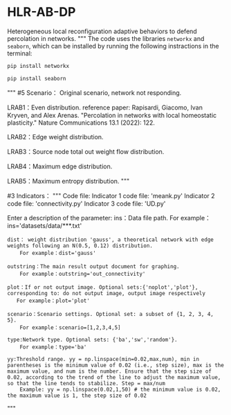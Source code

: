 # HLR-AB-DP
Heterogeneous local reconfiguration adaptive behaviors to defend percolation in networks.
"""
The code uses the libraries `networkx` and `seaborn`, which can be installed by running the following instractions in the terminal:
``` bash
pip install networkx
```
``` bash
pip install seaborn
```
"""
#5 Scenario：
Original scenario, network not responding.

LRAB1：Even distribution. reference paper: Rapisardi, Giacomo, Ivan Kryven, and Alex Arenas. "Percolation in networks with local homeostatic plasticity." Nature Communications 13.1 (2022): 122.

LRAB2：Edge weight distribution. 

LRAB3：Source node total out weight flow distribution. 

LRAB4：Maximum edge distribution.

LRAB5：Maximum entropy distribution. 
"""


#3 Indicators：
"""
Code file:
    Indicator 1 code file: 'meank.py'
    Indicator 2 code file: 'connectivity.py'
    Indicator 3 code file: 'UD.py'

Enter a description of the parameter:
    ins：Data file path.
        For example：ins='datasets/data/***.txt'
        
    dist： weight distribution 'gauss', a theoretical network with edge weights following an N(0.5, 0.12) distribution.
        For example：dist='gauss'
        
    outstring：The main result output document for graphing.
        For example：outstring='out_connectivity'
        
    plot：If or not output image. Optional sets:{'noplot','plot'}, corresponding to: do not output image, output image respectively
       For example：plot='plot'
       
    scenario：Scenario settings. Optional set: a subset of {1, 2, 3, 4, 5}.
        For example：scenario=[1,2,3,4,5]
        
    type:Network type. Optional sets: {'ba','sw','random'}.
        For example：type='ba'
        
    yy:Threshold range. yy = np.linspace(min=0.02,max,num), min in parentheses is the minimum value of 0.02 (i.e., step size), max is the maximum value, and num is the number. Ensure that the step size of 0.02, according to the trend of the line to adjust the maximum value, so that the line tends to stabilize. Step = max/num 
        Example: yy = np.linspace(0.02,1,50) # the minimum value is 0.02, the maximum value is 1, the step size of 0.02
"""
